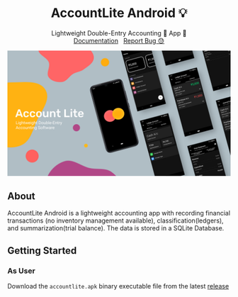 <p align="center">
  <h1 align="center">AccountLite Android 💡</h1>
  <p align="center">
    Lightweight Double-Entry Accounting 💸 App 🚀
    <br />
    <a href="https://captainayan.github.io/accountlite/android#docs">Documentation</a> &nbsp;
    <a href="https://github.com/captainAyan/accountlite-android/issues">Report Bug 😓</a>
  </p>
</p>
<p align="center">
<a href="https://github.com/captainAyan/accountlite-android"><img src="https://github.com/captainayan/accountlite-android/blob/main/screenshots/1.png?raw=true"></a>
</p>

## About

AccountLite Android is a lightweight accounting app with recording financial transactions (no inventory management available), classification(ledgers), and summarization(trial balance). The data is stored in a SQLite Database.

## Getting Started
### As User
Download the `accountlite.apk` binary executable file from the latest [release](https://github.com/captainAyan/accountlite-android/releases/latest)
